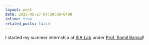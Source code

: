 ```yaml
---
layout: post
date: 2025-05-27 07:59:00-0400
inline: true
related_posts: false
---
```


I started my summer internship at [SIA Lab](https://smlbansal.github.io/sia-lab/) under [Prof. Somil Bansal](https://smlbansal.github.io/)!